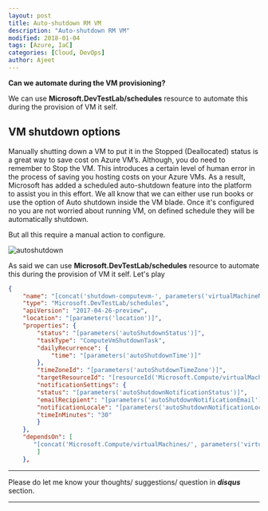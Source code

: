 ```yaml
---
layout: post
title: Auto-shutdown RM VM
description: "Auto-shutdown RM VM"
modified: 2018-01-04
tags: [Azure, IaC]
categories: [Cloud, DevOps]
author: Ajeet
---
```


**Can we automate during the VM provisioning?**

We can use **Microsoft.DevTestLab/schedules** resource to automate this during the provision of VM it self.
<!--more--> 
## VM shutdown options

Manually shutting down a VM to put it in the Stopped (Deallocated) status is a great way to save cost on Azure VM’s. Although, you do need to remember to Stop the VM. This introduces a certain level of human error in the process of saving you hosting costs on your Azure VMs. As a result, Microsoft has added a scheduled auto-shutdown feature into the platform to assist you in this effort.
We all know that we can either use run books or use the option of Auto shutdown inside the VM blade. Once it's configured no you are not worried about running VM, on defined schedule they will be automatically shutdown.

But all this require a manual action to configure.  

![autoshutdown](/images/posts/iac/autoshutdown.JPG)

 As said we can use **Microsoft.DevTestLab/schedules** resource to automate this during the provision of VM it self. Let's play

```JSON
{
    "name": "[concat('shutdown-computevm-', parameters('virtualMachineName'))]",
    "type": "Microsoft.DevTestLab/schedules",
    "apiVersion": "2017-04-26-preview",
    "location": "[parameters('location')]",
    "properties": {
        "status": "[parameters('autoShutdownStatus')]",
        "taskType": "ComputeVmShutdownTask",
        "dailyRecurrence": {
            "time": "[parameters('autoShutdownTime')]"
        },
        "timeZoneId": "[parameters('autoShutdownTimeZone')]",
        "targetResourceId": "[resourceId('Microsoft.Compute/virtualMachines', parameters('virtualMachineName'))]",
        "notificationSettings": {
        "status": "[parameters('autoShutdownNotificationStatus')]",
        "emailRecipient": "[parameters('autoShutdownNotificationEmail')]",
        "notificationLocale": "[parameters('autoShutdownNotificationLocale')]",
        "timeInMinutes": "30"
        }
    },
    "dependsOn": [
       "[concat('Microsoft.Compute/virtualMachines/', parameters('virtualMachineName'))]"
        ]
    },
```


---
Please do let me know your thoughts/ suggestions/ question in ***disqus*** section.

---